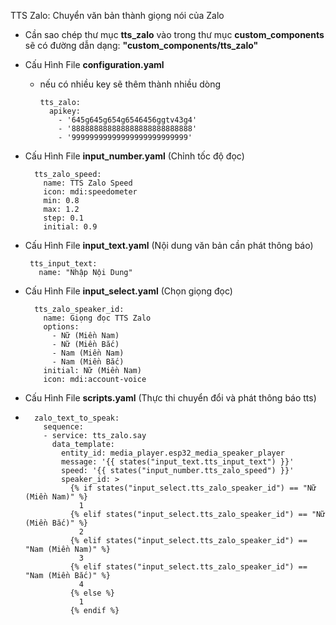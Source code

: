 TTS Zalo: Chuyển văn bản thành giọng nói của Zalo

- Cần sao chép thư mục <b>tts_zalo</b> vào trong thư mục <b>custom_components</b> sẽ có đường dẫn dạng: <b>"custom_components/tts_zalo"</b>


- Cấu Hình File <b>configuration.yaml</b>
  - nếu có nhiều key sẽ thêm thành nhiều dòng
    
        tts_zalo:
          apikey:
            - '645g645g654g6546456ggtv43g4'
            - '888888888888888888888888888'
            - '99999999999999999999999999'
- Cấu Hình File <b>input_number.yaml</b> (Chỉnh tốc độ đọc)


        tts_zalo_speed:
          name: TTS Zalo Speed
          icon: mdi:speedometer
          min: 0.8
          max: 1.2
          step: 0.1
          initial: 0.9


 - Cấu Hình File <b>input_text.yaml</b> (Nội dung văn bản cần phát thông báo)
 
        tts_input_text:
          name: "Nhập Nội Dung"

- Cấu Hình File <b>input_select.yaml</b> (Chọn giọng đọc)

        tts_zalo_speaker_id:
          name: Giọng đọc TTS Zalo
          options:
            - Nữ (Miền Nam)
            - Nữ (Miền Bắc)
            - Nam (Miền Nam)
            - Nam (Miền Bắc)
          initial: Nữ (Miền Nam)
          icon: mdi:account-voice

- Cấu Hình File <b>scripts.yaml</b> (Thực thi chuyển đổi và phát thông báo tts)
- 
        zalo_text_to_speak:
          sequence:  
          - service: tts_zalo.say
            data_template:
              entity_id: media_player.esp32_media_speaker_player
              message: '{{ states("input_text.tts_input_text") }}'
              speed: '{{ states("input_number.tts_zalo_speed") }}'
              speaker_id: >
                {% if states("input_select.tts_zalo_speaker_id") == "Nữ (Miền Nam)" %}
                  1
                {% elif states("input_select.tts_zalo_speaker_id") == "Nữ (Miền Bắc)" %}
                  2
                {% elif states("input_select.tts_zalo_speaker_id") == "Nam (Miền Nam)" %}
                  3
                {% elif states("input_select.tts_zalo_speaker_id") == "Nam (Miền Bắc)" %}
                  4
                {% else %}
                  1
                {% endif %}
